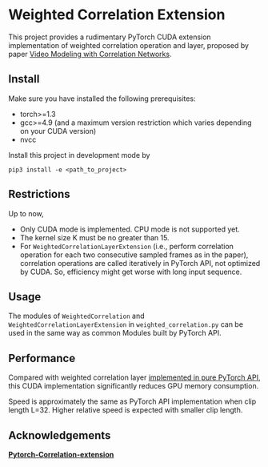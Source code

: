 # Weighted Correlation Extension
This project provides a rudimentary PyTorch CUDA extension implementation of weighted correlation operation and layer, proposed by paper [Video Modeling with Correlation Networks](https://openaccess.thecvf.com/content_CVPR_2020/papers/Wang_Video_Modeling_With_Correlation_Networks_CVPR_2020_paper.pdf). 

## Install

Make sure you have installed the following prerequisites:
* torch>=1.3
* gcc>=4.9 (and a maximum version restriction which varies depending on your CUDA version)
* nvcc

Install this project in development mode by

``pip3 install -e <path_to_project>``

## Restrictions

Up to now,
* Only CUDA mode is implemented. CPU mode is not supported yet.
* The kernel size K must be no greater than 15. 
* For `WeightedCorrelationLayerExtension` (i.e., perform correlation operation for each two consecutive sampled frames as in the paper), correlation operations are called iteratively in PyTorch API, not optimized by CUDA. So, efficiency might get worse with long input sequence. 

## Usage

The modules of `WeightedCorrelation` and `WeightedCorrelationLayerExtension` in `weighted_correlation.py` can be used in the same way as common Modules built by PyTorch API. 

## Performance

Compared with weighted correlation layer [implemented in pure PyTorch API](https://github.com/tefantasy/CorrNet), this CUDA implementation significantly reduces GPU memory consumption. 

Speed is approximately the same as PyTorch API implementation when clip length L=32. Higher relative speed is expected with smaller clip length. 

## Acknowledgements

**[Pytorch-Correlation-extension](https://github.com/ClementPinard/Pytorch-Correlation-extension)**
